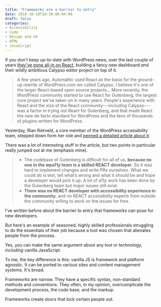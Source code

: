```yaml
---
title: "Frameworks are a barrier to entry"
date: 2018-10-10T10:30:00-04:00
draft: false
categories:
- Accessibility
- Code
- Design and UX
- HTML
- JavaScript
---
```


If you don't keep up-to-date with WordPress news, over the last couple of years [they've gone all-in on React](https://ma.tt/2017/09/on-react-and-wordpress/), building a fancy new dashboard *and* their wildly ambitious Calypso editor project on top of it.

> A few years ago, Automattic used React as the basis for the ground-up rewrite of WordPress.com we called Calypso, I believe it's one of the larger React-based open source projects... More recently, the WordPress community started to use React for Gutenberg, the largest core project we've taken on in many years. People's experience with React and the size of the React community---including Calypso---was a factor in trying out React for Gutenberg, and that made React the new de facto standard for WordPress and the tens of thousands of plugins written for WordPress.

Yesterday, Rian Rietveld, a core member of the WordPress accessibility team, stepped down form her role and [penned a detailed article about it](https://rianrietveld.com/2018/10/09/i-have-resigned-the-wordpress-accessibility-team/).

There was a lot of interesting stuff in the article, but two points in particular really jumped out at me (emphasis mine).

> - The codebase of Gutenberg is difficult for all of us, **because no one in the wpa11y team is a skilled REACT developer**. So it was hard to implement changes and write PRs ourselves. What we could do is test, tell what’s wrong and what it should be and hope a developer would pick it up. A lot of a11y work has been done by the Gutenberg team but major issues still exist.
> - **There was no REACT developer with accessibility experience in the community**, and no REACT accessibility experts from outside the community willing to work on the issues for free.

I've written before about the barrier to entry that frameworks can pose for new developers.

But here's an example of seasoned, highly skilled professionals struggling to do the essentials of their job because a tool was chosen that alienates people from the process.

Yes, you can make the same argument about any tool or technology, *including* vanilla JavaScript.

To me, the key difference is this: vanilla JS is framework and platform agnostic. It can be ported to various sites and content management systems. It's broad.

Frameworks are narrow. They have a specific syntax, non-standard methods and conventions. They often, in my opinion, overcomplicate the development process, the code base, and the markup.

Frameworks create doors that lock certain people out.